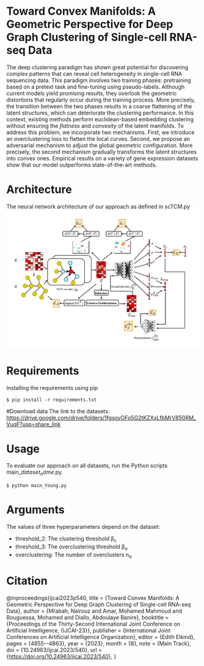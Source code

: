 # Toward Convex Manifolds: A Geometric Perspective for Deep Graph Clustering of Single-cell RNA-seq Data

The deep clustering paradigm has shown great potential for 
discovering complex patterns that can reveal cell heterogeneity 
in single-cell RNA sequencing data. This paradigm involves two 
training phases: pretraining based on a pretext task and 
fine-tuning using pseudo-labels. Although current models yield
promising results, they overlook the geometric distortions that 
regularly occur during the training process. More precisely, the 
transition between the two phases results in a coarse flattening
of the latent structures, which can deteriorate the clustering 
performance. In this context, existing methods perform 
euclidean-based embedding clustering without ensuring the
*flatness* and *convexity* of the latent manifolds.
To address this problem, we incorporate two mechanisms. 
First, we introduce an overclustering loss to flatten the local 
curves. Second, we propose an adversarial mechanism to adjust
the global geometric configuration. More precisely, the second 
mechanism gradually transforms the latent structures into convex
ones. Empirical results on a variety of gene expression datasets 
show that our model outperforms state-of-the-art methods.

# Architecture
The neural network architecture of our approach as defined in scTCM.py
![fram1 (1)](./scTCM.png)

# Requirements
Installing the requirements using pip
```
$ pip install -r requirements.txt
```

#Download data 
The link to the datasets: https://drive.google.com/drive/folders/1fgsoyOFo5G2tKZXxLfbMrV850RM_VuqF?usp=share_link
# Usage 
To evaluate our approach on all datasets, run the Python scripts main_$dataset_name$.py.

```
$ python main_Young.py  
```

# Arguments
The values of three hyperparameters depend on the dataset: 
* threshold_2: The clustering threshold &beta;<sub>c</sub>      
* threshold_3: The overclustering threshold &beta;<sub>o</sub>
* overclustering: The number of overclusters n<sub>o</sub>

# Citation
@inproceedings{ijcai2023p540,
  title     = {Toward Convex Manifolds: A Geometric Perspective for Deep Graph Clustering of Single-cell RNA-seq Data},
  author    = {Mrabah, Nairouz and Amar, Mohamed Mahmoud and Bouguessa, Mohamed and Diallo, Abdoulaye Banire},
  booktitle = {Proceedings of the Thirty-Second International Joint Conference on
               Artificial Intelligence, {IJCAI-23}},
  publisher = {International Joint Conferences on Artificial Intelligence Organization},
  editor    = {Edith Elkind},
  pages     = {4855--4863},
  year      = {2023},
  month     = {8},
  note      = {Main Track},
  doi       = {10.24963/ijcai.2023/540},
  url       = {https://doi.org/10.24963/ijcai.2023/540},
}

